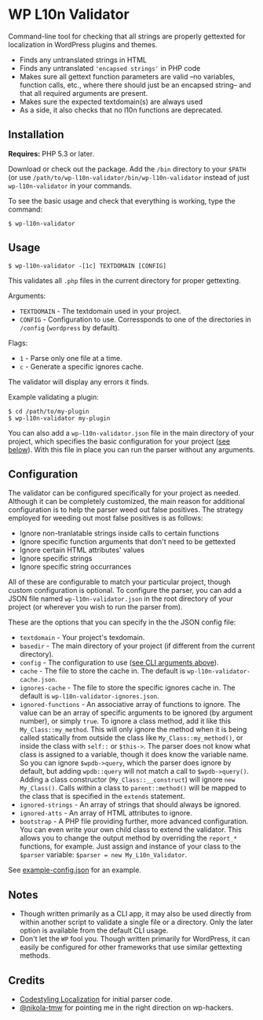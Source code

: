 WP L10n Validator
=================

Command-line tool for checking that all strings are properly gettexted for localization in WordPress plugins and themes.

* Finds any untranslated strings in HTML
* Finds any untranslated `'encapsed strings'` in PHP code
* Makes sure all gettext function parameters are valid –no variables, function
  calls, etc., where there should just be an encapsed string– and that all required
  arguments are present.
* Makes sure the expected textdomain(s) are always used
* As a side, it also checks that no l10n functions are deprecated.

Installation
------------

**Requires:** PHP 5.3 or later.

Download or check out the package. Add the `/bin` directory to your `$PATH` (or use
`/path/to/wp-l10n-validator/bin/wp-l10n-validator` instead of just `wp-l10n-validator`
in your commands.

To see the basic usage and check that everything is working, type the command:

`$ wp-l10n-validator`

Usage
-----

`$ wp-l10n-validator -[1c] TEXTDOMAIN [CONFIG]`

This validates all `.php` files in the current directory for proper gettexting.

Arguments:
 * `TEXTDOMAIN` - The textdomain used in your project.
 * `CONFIG` - Configuration to use. Corressponds to one of the directories in `/config` (`wordpress` by default).

Flags:
 * `1` - Parse only one file at a time.
 * `c` - Generate a specific ignores cache.

The validator will display any errors it finds.

Example validating a plugin:

```
$ cd /path/to/my-plugin
$ wp-l10n-validator my-plugin
```

You can also add a `wp-l10n-validator.json` file in the main directory of your
project, which specifies the basic configuration for your project ([see below](#configuration)).
With this file in place you can run the parser without any arguments.

Configuration
-------------

The validator can be configured specifically for your project as needed. Although it
can be completely customized, the main reason for additional configuration is to help
the parser weed out false positives. The strategy employed for weeding out most false
positives is as follows:

* Ignore non-tranlatable strings inside calls to certain functions
* Ignore specific function arguments that don't need to be gettexted
* Ignore certain HTML attributes' values
* Ignore specific strings
* Ignore specific string occurrances

All of these are configurable to match your particular project, though custom
configuration is optional. To configure the parser, you can add a JSON file named
`wp-l10n-validator.json` in the root directory of your project (or wherever you wish
to run the parser from).

These are the options that you can specify in the the JSON config file:

 * `textdomain` - Your project's texdomain.
 * `basedir` - The main directory of your project (if different from the current directory).
 * `config` - The configuration to use ([see CLI arguments above](#usage)).
 * `cache` - The file to store the cache in. The default is `wp-l10n-validator-cache.json`.
 * `ignores-cache` - The file to store the specific ignores cache in. The default is `wp-l10n-validator-ignores.json`.
 * `ignored-functions` - An associative array of functions to ignore. The value can be
   an array of specific arguments to be ignored (by argument number), or simply `true`.
   To ignore a class method, add it like this `My_Class::my_method`. This will only
   ignore the method when it is being called statically from outside the class like
   `My_Class::my_method()`, or inside the class with `self::` or `$this->`. The parser
   does not know what class is assigned to a variable, though it does know the
   variable name. So you can ignore `$wpdb->query`, which the parser does ignore by
   default, but adding `wpdb::query` will not match a call to `$wpdb->query()`. Adding
   a class constructor (`My_Class::__construct`) will ignore `new My_Class()`. Calls
   within a class to `parent::method()` will be mapped to the class that is specified
   in the `extends` statement.
 * `ignored-strings` - An array of strings that should always be ignored.
 * `ignored-atts` - An array of HTML attributes to ignore.
 * `bootstrap` - A PHP file providing further, more advanced configuration. You can
   even write your own child class to extend the validator. This allows you to change
   the output method by overriding the `report_*` functions, for example. Just assign
   and instance of your class to the `$parser` variable: `$parser = new My_L10n_Validator`.

See [example-config.json](example-config.json) for an example.

Notes
-----

* Though written primarily as a CLI app, it may also be used directly from within
  another script to validate a single file or a directory. Only the later option is
  available from the default CLI usage.
* Don't let the `WP` fool you. Though written primarily for WordPress, it can easily
  be configured for other frameworks that use similar gettexting methods.

Credits
-------

* [Codestyling Localization](http://wordpress.org/plugins/codestyling-localization/) for initial parser code.
* [@nikola-tmw](https://github.com/nikolov-tmw) for pointing me in the right direction on wp-hackers.
